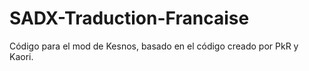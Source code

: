 # SADX-Traduction-Francaise
Código para el mod de Kesnos, basado en el código creado por PkR y Kaori.
